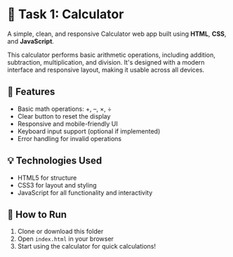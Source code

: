 # 🧮 Task 1: Calculator

A simple, clean, and responsive Calculator web app built using **HTML**, **CSS**, and **JavaScript**.

This calculator performs basic arithmetic operations, including addition, subtraction, multiplication, and division. It's designed with a modern interface and responsive layout, making it usable across all devices.

## 📌 Features
- Basic math operations: +, –, ×, ÷
- Clear button to reset the display
- Responsive and mobile-friendly UI
- Keyboard input support (optional if implemented)
- Error handling for invalid operations

## 💡 Technologies Used
- HTML5 for structure
- CSS3 for layout and styling
- JavaScript for all functionality and interactivity

## 🚀 How to Run
1. Clone or download this folder  
2. Open `index.html` in your browser  
3. Start using the calculator for quick calculations!
